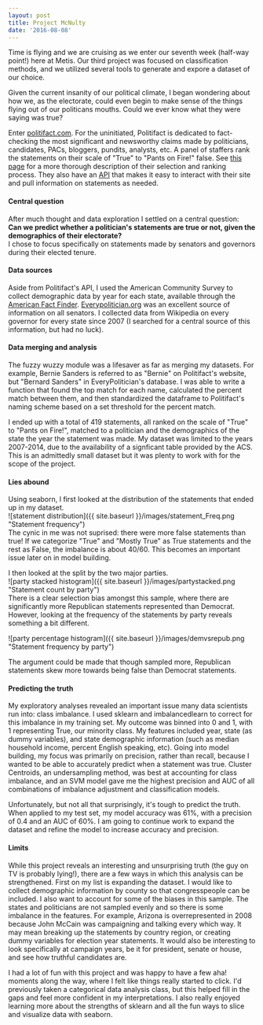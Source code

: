 ```yaml
---
layout: post
title: Project McNulty
date: '2016-08-08'
---  
```

  
Time is flying and we are cruising as we enter our seventh week (half-way point!) here at Metis.  Our third project was focused on classification methods, and we utilized several tools to generate and expore a dataset of our choice.  
  
Given the current insanity of our political climate, I began wondering about how we, as the electorate, could even begin to make sense of the things flying out of our politicans mouths.  Could we ever know what they were saying was true?  
  
Enter [politifact.com](https://www.politifact.com "Politifact's Homepage").  For the uninitiated, Politifact is dedicated to fact-checking the most significant and newsworthy claims made by politicians, candidates, PACs, bloggers, pundits, analysts, etc.  A panel of staffers rank the statements on their scale of "True" to "Pants on Fire!" false.  See [this page](http://www.politifact.com/truth-o-meter/article/2013/nov/01/principles-politifact-punditfact-and-truth-o-meter/) for a more thorough description of their selection and ranking process.  They also have an [API](http://static.politifact.com/api/doc.html) that makes it easy to interact with their site and pull information on statements as needed.  
  
#### Central question  
After much thought and data exploration I settled on a central question:  
**Can we predict whether a politician's statements are true or not, given the demographics of their electorate?**  
I chose to focus specifically on statements made by senators and governors during their elected tenure.    
  
#### Data sources  
Aside from Politifact's API, I used the American Community Survey to collect demographic data by year for each state, available through the [American Fact Finder](http://factfinder.census.gov/faces/nav/jsf/pages/index.xhtml).  [Everypolitician.org](http://everypolitician.org/) was an excellent source of information on all senators.  I collected data from Wikipedia on every governor for every state since 2007 (I searched for a central source of this information, but had no luck).  
  
#### Data merging and analysis  
The fuzzy wuzzy module was a lifesaver as far as merging my datasets.  For example, Bernie Sanders is referred to as "Bernie" on Politifact's website, but "Bernard Sanders" in EveryPolitician's database.  I was able to write a function that found the top match for each name, calculated the percent match between them, and then standardized the dataframe to Politifact's naming scheme based on a set threshold for the percent match.
  
I ended up with a total of 419 statements, all ranked on the scale of "True" to "Pants on Fire!", matched to a politician and the demographics of the state the year the statement was made.  My dataset was limited to the years 2007-2014, due to the availability of a signficant table provided by the ACS.  This is an admittedly small dataset but it was plenty to work with for the scope of the project.   
  
#### Lies abound  
Using seaborn, I first looked at the distribution of the statements that ended up in my dataset.  
![statement distribution]({{ site.baseurl }}/images/statement_Freq.png "Statement frequency")  
The cynic in me was not suprised: there were more false statements than true!  If we categorize "True" and "Mostly True" as True statements and the rest as False, the imbalance is about 40/60.  This becomes an important issue later on in model building.  
  
I then looked at the split by the two major parties.  
![party stacked histogram]({{ site.baseurl }}/images/partystacked.png "Statement count by party")  
There is a clear selection bias amongst this sample, where there are significantly more Republican statements represented than Democrat.  However, looking at the frequency of the statements by party reveals something a bit different.  

![party percentage histogram]({{ site.baseurl }}/images/demvsrepub.png "Statement frequency by party") 
  
The argument could be made that though sampled more, Republican statements skew more towards being false than Democrat statements.  
  
#### Predicting the truth  
My exploratory analyses revealed an important issue many data scientists run into: class imbalance.  I used sklearn and imbalancedlearn to correct for this imbalance in my training set.  My outcome was binned into 0 and 1, with 1 representing True, our minority class.  My features included year, state (as dummy variables), and state demographic information (such as median household income, percent English speaking, etc).  Going into model building, my focus was primarily on precision, rather than recall, because I wanted to be able to accurately predict when a statement was true.  Cluster Centroids, an undersampling method, was best at accounting for class imbalance, and an SVM model gave me the highest precision and AUC of all combinations of imbalance adjustment and classification models.  
  
Unfortunately, but not all that surprisingly, it's tough to predict the truth.  When applied to my test set, my model accuracy was 61%, with a precision of 0.4 and an AUC of 60%.  I am going to continue work to expand the dataset and refine the model to increase accuracy and precision.  
  
#### Limits  
While this project reveals an interesting and unsurprising truth (the guy on TV is probably lying!), there are a few ways in which this analysis can be strengthened.  First on my list is expanding the dataset.  I would like to collect demographic information by county so that congresspeople can be included.  I also want to account for some of the biases in this sample. The states and politicians are not sampled evenly and so there is some imbalance in the features.  For example, Arizona is overrepresented in 2008 because John McCain was campaigning and talking every which way.  It may mean breaking up the statements by country region, or creating dummy variables for election year statements.  It would also be interesting to look specifically at campaign years, be it for president, senate or house, and see how truthful candidates are.  

I had a lot of fun with this project and was happy to have a few aha! moments along the way, where I felt like things really started to click.  I'd previously taken a categorical data analysis class, but this helped fill in the gaps and feel more confident in my interpretations.  I also really enjoyed learning more about the strengths of sklearn and all the fun ways to slice and visualize data with seaborn.  
